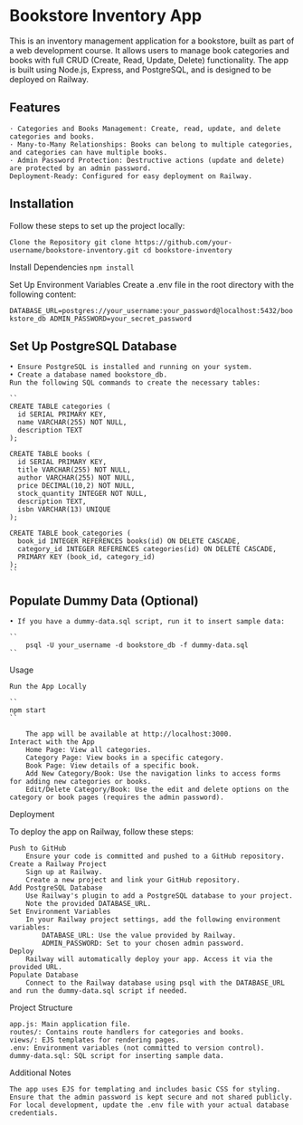 # Bookstore Inventory App

This is an inventory management application for a bookstore, built as part of a web development course. It allows users to manage book categories and books with full CRUD (Create, Read, Update, Delete) functionality. The app is built using Node.js, Express, and PostgreSQL, and is designed to be deployed on Railway.

## Features

    · Categories and Books Management: Create, read, update, and delete categories and books.
    · Many-to-Many Relationships: Books can belong to multiple categories, and categories can have multiple books.
    · Admin Password Protection: Destructive actions (update and delete) are protected by an admin password.
    Deployment-Ready: Configured for easy deployment on Railway.

## Installation

Follow these steps to set up the project locally:

``
Clone the Repository
git clone https://github.com/your-username/bookstore-inventory.git
cd bookstore-inventory
``

Install Dependencies
``
npm install
``

Set Up Environment Variables Create a .env file in the root directory with the following content:

``
DATABASE_URL=postgres://your_username:your_password@localhost:5432/bookstore_db
ADMIN_PASSWORD=your_secret_password
``

## Set Up PostgreSQL Database

    • Ensure PostgreSQL is installed and running on your system.
    • Create a database named bookstore_db.
    Run the following SQL commands to create the necessary tables:
    
    ``
    CREATE TABLE categories (
      id SERIAL PRIMARY KEY,
      name VARCHAR(255) NOT NULL,
      description TEXT
    );

    CREATE TABLE books (
      id SERIAL PRIMARY KEY,
      title VARCHAR(255) NOT NULL,
      author VARCHAR(255) NOT NULL,
      price DECIMAL(10,2) NOT NULL,
      stock_quantity INTEGER NOT NULL,
      description TEXT,
      isbn VARCHAR(13) UNIQUE
    );

    CREATE TABLE book_categories (
      book_id INTEGER REFERENCES books(id) ON DELETE CASCADE,
      category_id INTEGER REFERENCES categories(id) ON DELETE CASCADE,
      PRIMARY KEY (book_id, category_id)
    );
    ``

## Populate Dummy Data (Optional)

    • If you have a dummy-data.sql script, run it to insert sample data:
    
    ``
        psql -U your_username -d bookstore_db -f dummy-data.sql
    ``   

Usage

    Run the App Locally
    
    ``
    npm start
    ``

        The app will be available at http://localhost:3000.
    Interact with the App
        Home Page: View all categories.
        Category Page: View books in a specific category.
        Book Page: View details of a specific book.
        Add New Category/Book: Use the navigation links to access forms for adding new categories or books.
        Edit/Delete Category/Book: Use the edit and delete options on the category or book pages (requires the admin password).

Deployment

To deploy the app on Railway, follow these steps:

    Push to GitHub
        Ensure your code is committed and pushed to a GitHub repository.
    Create a Railway Project
        Sign up at Railway.
        Create a new project and link your GitHub repository.
    Add PostgreSQL Database
        Use Railway's plugin to add a PostgreSQL database to your project.
        Note the provided DATABASE_URL.
    Set Environment Variables
        In your Railway project settings, add the following environment variables:
            DATABASE_URL: Use the value provided by Railway.
            ADMIN_PASSWORD: Set to your chosen admin password.
    Deploy
        Railway will automatically deploy your app. Access it via the provided URL.
    Populate Database
        Connect to the Railway database using psql with the DATABASE_URL and run the dummy-data.sql script if needed.

Project Structure

    app.js: Main application file.
    routes/: Contains route handlers for categories and books.
    views/: EJS templates for rendering pages.
    .env: Environment variables (not committed to version control).
    dummy-data.sql: SQL script for inserting sample data.

Additional Notes

    The app uses EJS for templating and includes basic CSS for styling.
    Ensure that the admin password is kept secure and not shared publicly.
    For local development, update the .env file with your actual database credentials.
    